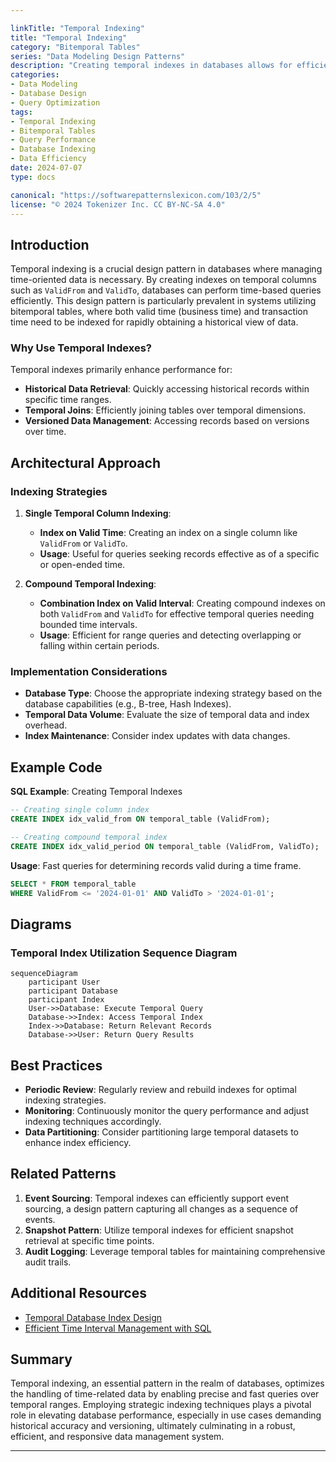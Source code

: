 ```yaml
---

linkTitle: "Temporal Indexing"
title: "Temporal Indexing"
category: "Bitemporal Tables"
series: "Data Modeling Design Patterns"
description: "Creating temporal indexes in databases allows for efficient querying of temporal data, enhancing performance in accessing historical and versioned datasets."
categories:
- Data Modeling
- Database Design
- Query Optimization
tags:
- Temporal Indexing
- Bitemporal Tables
- Query Performance
- Database Indexing
- Data Efficiency
date: 2024-07-07
type: docs

canonical: "https://softwarepatternslexicon.com/103/2/5"
license: "© 2024 Tokenizer Inc. CC BY-NC-SA 4.0"
---
```


## Introduction

Temporal indexing is a crucial design pattern in databases where managing time-oriented data is necessary. By creating indexes on temporal columns such as `ValidFrom` and `ValidTo`, databases can perform time-based queries efficiently. This design pattern is particularly prevalent in systems utilizing bitemporal tables, where both valid time (business time) and transaction time need to be indexed for rapidly obtaining a historical view of data.

### Why Use Temporal Indexes?

Temporal indexes primarily enhance performance for:
- **Historical Data Retrieval**: Quickly accessing historical records within specific time ranges.
- **Temporal Joins**: Efficiently joining tables over temporal dimensions.
- **Versioned Data Management**: Accessing records based on versions over time.

## Architectural Approach

### Indexing Strategies

1. **Single Temporal Column Indexing**:  
   - **Index on Valid Time**: Creating an index on a single column like `ValidFrom` or `ValidTo`.
   - **Usage**: Useful for queries seeking records effective as of a specific or open-ended time.

2. **Compound Temporal Indexing**:  
   - **Combination Index on Valid Interval**: Creating compound indexes on both `ValidFrom` and `ValidTo` for effective temporal queries needing bounded time intervals.
   - **Usage**: Efficient for range queries and detecting overlapping or falling within certain periods.

### Implementation Considerations

- **Database Type**: Choose the appropriate indexing strategy based on the database capabilities (e.g., B-tree, Hash Indexes).
- **Temporal Data Volume**: Evaluate the size of temporal data and index overhead.
- **Index Maintenance**: Consider index updates with data changes.

## Example Code

**SQL Example**: Creating Temporal Indexes

```sql
-- Creating single column index
CREATE INDEX idx_valid_from ON temporal_table (ValidFrom);

-- Creating compound temporal index
CREATE INDEX idx_valid_period ON temporal_table (ValidFrom, ValidTo);
```

**Usage**: Fast queries for determining records valid during a time frame.

```sql
SELECT * FROM temporal_table 
WHERE ValidFrom <= '2024-01-01' AND ValidTo > '2024-01-01';
```

## Diagrams

### Temporal Index Utilization Sequence Diagram

```mermaid
sequenceDiagram
    participant User
    participant Database
    participant Index
    User->>Database: Execute Temporal Query
    Database->>Index: Access Temporal Index
    Index->>Database: Return Relevant Records
    Database->>User: Return Query Results
```

## Best Practices

- **Periodic Review**: Regularly review and rebuild indexes for optimal indexing strategies.
- **Monitoring**: Continuously monitor the query performance and adjust indexing techniques accordingly.
- **Data Partitioning**: Consider partitioning large temporal datasets to enhance index efficiency.

## Related Patterns

1. **Event Sourcing**: Temporal indexes can efficiently support event sourcing, a design pattern capturing all changes as a sequence of events.
2. **Snapshot Pattern**: Utilize temporal indexes for efficient snapshot retrieval at specific time points.
3. **Audit Logging**: Leverage temporal tables for maintaining comprehensive audit trails.

## Additional Resources

- [Temporal Database Index Design](https://www.database-guide.com/temporal-indexing)
- [Efficient Time Interval Management with SQL](https://www.sql-bestpractices.com/time-interval-management)

## Summary

Temporal indexing, an essential pattern in the realm of databases, optimizes the handling of time-related data by enabling precise and fast queries over temporal ranges. Employing strategic indexing techniques plays a pivotal role in elevating database performance, especially in use cases demanding historical accuracy and versioning, ultimately culminating in a robust, efficient, and responsive data management system.

---

